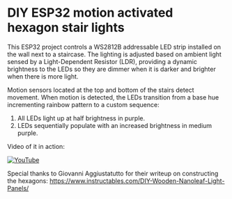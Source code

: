 # DIY ESP32 motion activated hexagon stair lights

This ESP32 project controls a WS2812B addressable LED strip installed on the wall next to a staircase. The lighting is adjusted based on ambient light sensed by a Light-Dependent Resistor (LDR), providing a dynamic brightness to the LEDs so they are dimmer when it is darker and brighter when there is more light.
 
Motion sensors located at the top and bottom of the stairs detect movement. When motion is detected, the LEDs transition from a base hue incrementing rainbow pattern to a custom sequence:
1. All LEDs light up at half brightness in purple.
2. LEDs sequentially populate with an increased brightness in medium purple.

Video of it in action:

[![YouTube](http://i.ytimg.com/vi/QVQQqClXHYo/hqdefault.jpg)](https://www.youtube.com/watch?v=QVQQqClXHYo)

Special thanks to Giovanni Aggiustatutto for their writeup on constructing the hexagons:
https://www.instructables.com/DIY-Wooden-Nanoleaf-Light-Panels/
